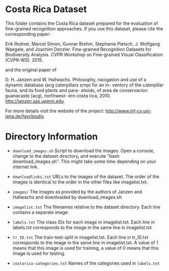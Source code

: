 # Costa Rica Dataset

This folder contains the Costa Rica dataset prepared for the evaluation
of fine-grained recognition approaches. If you use this dataset, please 
cite the corresponding paper:

Erik Rodner, Marcel Simon, Gunnar Brehm, Stephanie Pietsch,
J. Wolfgang Waegele, and Joachim Denzler. 
Fine-grained Recognition Datasets for Biodiversity Analysis. 
CVPR Workshop on Fine-grained Visual Classification (CVPR-WS). 2015.

and the original paper of

D. H. Janzen and W. Hallwachs. Philosophy, navigation and
use of a dynamic database (acg caterpillars srnp) for an in-
ventory of the caterpillar fauna, and its food plants and para-
sitoids, of area de conservacion guanacaste (acg), northwest-
ern costa rica, 2010. http://janzen.sas.upenn.edu.

For more details visit the website of the project:
http://www.inf-cv.uni-jena.de/fgvcbiodiv


# Directory Information

- ``download_images.sh``
    Script to download the images. Open a console, change to 
    the dataset directory, and execute "bash download_images.sh".
    This might take some time depending on your internet link.

- ``downloadlinks.txt``
    URLs to the images of the dataset. The order of the images 
    is identical to the order in the other files like imagelist.txt.

- ``images/``
    The images as provided by the authors of Janzen and Hallwachs and
    downloaded by download_images.sh

- ``imagelist.txt``
    The filenames relative to the dataset directory.
    Each line contains a separate image.

- ``labels.txt``
    The class IDs for each image in imagelist.txt. Each line
    in labels.txt corresponds to the image in the same line
    in imagelist.txt

- ``tr_ID.txt``
    The train-test-split in imagelist.txt. Each line
    in tr_ID.txt corresponds to the image in the same line in 
    imagelist.txt. A value of 1 means that this image is used for training,
    a value of 0 means that this image is used for testing.

- ``costarica-categories.txt``
    Names of the categories used in ``labels.txt``
